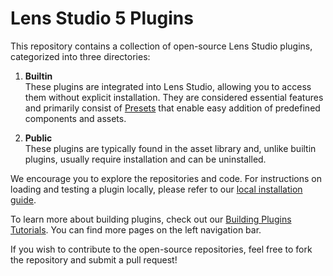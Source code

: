 # Lens Studio 5 Plugins

This repository contains a collection of open-source Lens Studio plugins, categorized into three directories:

1. **Builtin**  
   These plugins are integrated into Lens Studio, allowing you to access them without explicit installation. They are considered essential features and primarily consist of [Presets](https://developers.snap.com/lens-studio/extending-lens-studio/plugins/overview#presets) that enable easy addition of predefined components and assets.

2. **Public**  
   These plugins are typically found in the asset library and, unlike builtin plugins, usually require installation and can be uninstalled. 

We encourage you to explore the repositories and code. For instructions on loading and testing a plugin locally, please refer to our [local installation guide](https://developers.snap.com/lens-studio/extending-lens-studio/plugins/overview#local-installation). 

To learn more about building plugins, check out our [Building Plugins Tutorials](https://developers.snap.com/lens-studio/extending-lens-studio/plugins-development/building-plugins). You can find more pages on the left navigation bar.

If you wish to contribute to the open-source repositories, feel free to fork the repository and submit a pull request!

